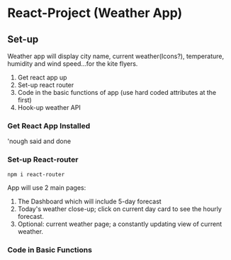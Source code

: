 # React-Project (Weather App)

## Set-up

Weather app will display city name, current weather(Icons?), temperature, humidity and wind speed...for the kite flyers.

1. Get react app up
2. Set-up react router
3. Code in the basic functions of app (use hard coded attributes at the first)
4. Hook-up weather API

### Get React App Installed
'nough said and done

### Set-up React-router
`npm i react-router`

App will use 2 main pages: 
1. The Dashboard which will include 5-day forecast
2. Today's weather close-up; click on current day card to see the hourly forecast.
3. Optional: current weather page; a constantly updating view of current weather.

### Code in Basic Functions
